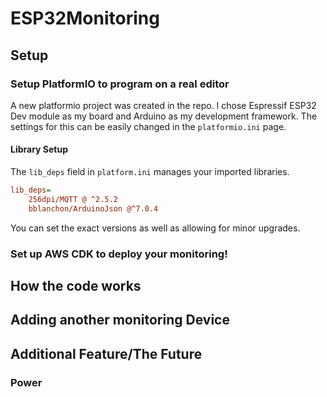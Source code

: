 # ESP32Monitoring

## Setup

### Setup PlatformIO to program on a real editor

A new platformio project was created in the repo. I chose Espressif ESP32 Dev module as my board and Arduino as my development framework. The settings for this can be easily changed in the `platformio.ini` page.

#### Library Setup

The `lib_deps` field in `platform.ini` manages your imported libraries.

```ini
lib_deps=
    256dpi/MQTT @ ^2.5.2
    bblanchon/ArduinoJson @^7.0.4
```

You can set the exact versions as well as allowing for minor upgrades.

### Set up AWS CDK to deploy your monitoring!

## How the code works

## Adding another monitoring Device

## Additional Feature/The Future

### Power
